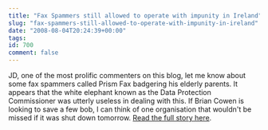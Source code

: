 ```yaml
---
title: "Fax Spammers still allowed to operate with impunity in Ireland"
slug: "fax-spammers-still-allowed-to-operate-with-impunity-in-ireland"
date: "2008-08-04T20:24:39+00:00"
tags:
id: 700
comment: false
---
```


JD, one of the most prolific commenters on this blog, let me know about some fax spammers called Prism Fax badgering his elderly parents. It appears that the white elephant known as the Data Protection Commissioner was utterly useless in dealing with this. If Brian Cowen is looking to save a few bob, I can think of one organisation that wouldn't be missed if it was shut down tomorrow. [Read the full story here](http://www.freewebs.com/jdeire/unsolicitedfaxes2008.htm).
